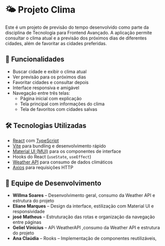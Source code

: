 # 🌤️ Projeto Clima

Este é um projeto de previsão do tempo desenvolvido como parte da disciplina de Tecnologia para Frontend Avançado. A aplicação permite consultar o clima atual e a previsão dos próximos dias de diferentes cidades, além de favoritar as cidades preferidas.

## 📱 Funcionalidades

- Buscar cidade e exibir o clima atual
- Ver previsão para os próximos dias
- Favoritar cidades e consultar depois
- Interface responsiva e amigável
- Navegação entre três telas:
  - Página inicial com explicação
  - Tela principal com informações do clima
  - Tela de favoritos com cidades salvas

## 🛠️ Tecnologias Utilizadas

- [React](https://reactjs.org/) com [TypeScript](https://www.typescriptlang.org/)
- [Vite](https://vitejs.dev/) para bundling e desenvolvimento rápido
- [Material UI (MUI)](https://mui.com/) para os componentes de interface
- Hooks do React (`useState`, `useEffect`)
- [Weather API](https://www.weatherapi.com/) para consumo de dados climáticos
- [Axios](https://axios-http.com/) para requisições HTTP


## 👥 Equipe de Desenvolvimento

- **Willma Soares** – Desenvolvimento geral, consumo da Weather API e estrutura do projeto
- **Eliane Marques** – Design da interface, estilização com Material UI e responsividade
- **josé Matheus** – Estruturação das rotas e organização da navegação entre páginas
- **Geliel Vínicius** – APi WeatherAPI ,consumo da Weather API e estrutura do projeto
- **Ana Claúdia** – Rooks – Implementação de componentes reutilizáveis,

